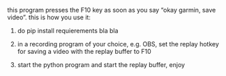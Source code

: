 this program presses the F10 key as soon as you say “okay garmin, save video”. this is how you use it:

1. do pip install requierements bla bla

2. in a recording program of your choice, e.g. OBS, set the replay hotkey for saving a video with the replay buffer to F10

3. start the python program and start the replay buffer, enjoy
